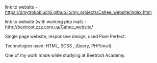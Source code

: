 link to website - https://dmytrokabluchii.github.io/my_projects/Cahee_website/index.html

link to website (with working php mail) - http://beetroot.zzz.com.ua/Cahee_website/

Single page website, responsive design, used Pixel Perfect.

Technologies used: HTML, SCSS , jQuery, PHP(mail).

One of my work made while studying at Beetroot Academy.
